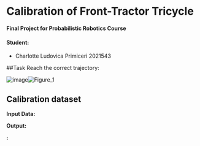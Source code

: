 # Calibration of Front-Tractor Tricycle

**Final Project for Probabilistic Robotics Course**

#### Student:
- Charlotte Ludovica Primiceri 2021543

##Task
Reach the correct trajectory:

![image]()![Figure_1](https://github.com/user-attachments/assets/ca34aed1-7f20-48aa-b1fd-7660e9ba3524)



## Calibration dataset


**Input Data:**


**Output:**


**:**

